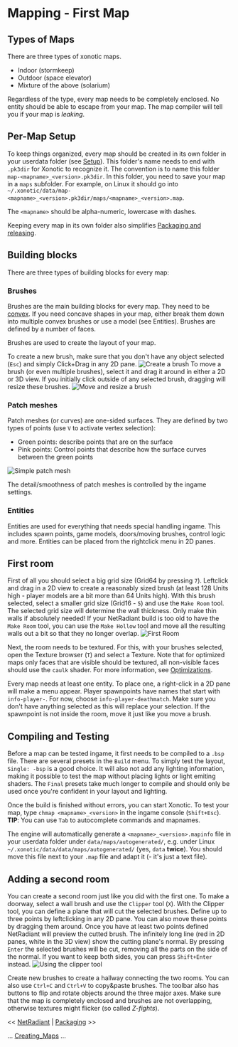 Mapping - First Map
===================

Types of Maps
-------------

There are three types of xonotic maps.

-   Indoor (stormkeep)
-   Outdoor (space elevator)
-   Mixture of the above (solarium)

Regardless of the type, every map needs to be completely enclosed. No entity should be able to escape from your map.
The map compiler will tell you if your map is *leaking*.

Per-Map Setup
-------------

To keep things organized, every map should be created in its own folder in your userdata folder (see [Setup](mapping-Setup)).
This folder's name needs to end with `.pk3dir` for Xonotic to recognize it. The convention is to name this folder `map-<mapname>_<version>.pk3dir`.
In this folder, you need to save your map in a `maps` subfolder. For example, on Linux it should go into `~/.xonotic/data/map-<mapname>_<version>.pk3dir/maps/<mapname>_<version>.map`.

The `<mapname>` should be alpha-numeric, lowercase with dashes.

Keeping every map in its own folder also simplifies [Packaging and releasing](mapping-packaging).

Building blocks
---------------

There are three types of building blocks for every map:

### Brushes
Brushes are the main building blocks for every map. They need to be [convex](https://en.wikipedia.org/wiki/Convex_polytope).
If you need concave shapes in your map, either break them down into multiple convex brushes or use a model (see Entities).
Brushes are defined by a number of faces.

Brushes are used to create the layout of your map.

To create a new brush, make sure that you don't have any object selected (`Esc`) and simply Click+Drag in any 2D pane.
![Create a brush](assets/images/radiant-create-brush.gif)
To move a brush (or even multiple brushes), select it and drag it around in either a 2D or 3D view.
If you initially click outside of any selected brush, dragging will resize these brushes.
![Move and resize a brush](assets/images/radiant-move-resize-brush.gif)

### Patch meshes
Patch meshes (or curves) are one-sided surfaces. They are defined by two types of points (use `V` to activate vertex selection):
-   Green points: describe points that are on the surface
-   Pink points: Control points that describe how the surface curves between the green points

![Simple patch mesh](assets/images/radiant-patch-example.png)

The detail/smoothness of patch meshes is controlled by the ingame settings.

### Entities
Entities are used for everything that needs special handling ingame. This includes spawn points, game models, doors/moving brushes, control logic and more.
Entities can be placed from the rightclick menu in 2D panes.

First room
----------

First of all you should select a big grid size (Grid64 by pressing `7`). Leftclick and drag in a 2D view to create a reasonably sized brush
(at least 128 Units high - player models are a bit more than 64 Units high). With this brush selected, select a smaller grid size (Grid16 - `5`)
and use the `Make Room` tool. The selected grid size will determine the wall thickness. Only make thin walls if absolutely needed! 
If your NetRadiant build is too old to have the `Make Room` tool, you can use the `Make Hollow` tool and move all the resulting walls out a bit
so that they no longer overlap.
![First Room](assets/images/radiant-first-room.png)

Next, the room needs to be textured. For this, with your brushes selected, open the Texture browser (`T`) and select a Texture.
Note that for optimized maps only faces that are visible should be textured, all non-visible faces should use the `caulk` shader.
For more information, see [Optimizations](mapping-Optimizing).

Every map needs at least one entity. To place one, a right-click in a 2D pane will make a menu appear. Player spawnpoints have names that start with `info-player-`.
For now, choose `info-player-deathmatch`. Make sure you don't have anything selected as this will replace your selection.
If the spawnpoint is not inside the room, move it just like you move a brush.

Compiling and Testing
---------------------

Before a map can be tested ingame, it first needs to be compiled to a `.bsp` file. There are several presets in the `Build` menu. To simply test the layout,
`Single: -bsp` is a good choice. It will also not add any lighting information, making it possible to test the map without placing lights or light emiting shaders.
The `Final` presets take much longer to compile and should only be used once you're confident in your layout and lighting.

Once the build is finished without errors, you can start Xonotic. To test your map, type `chmap <mapname>_<version>` in the ingame console (`Shift+Esc`).  
**TIP**: You can use `Tab` to autocomplete commands and mapnames.

The engine will automatically generate a `<mapname>_<version>.mapinfo` file in your userdata folder under `data/maps/autogenerated/`,
e.g. under Linux `~/.xonotic/data/data/maps/autogenerated/` (yes, `data` **twice**). You should move this file next to your `.map` file
and adapt it (- it's just a text file).

Adding a second room
--------------------

You can create a second room just like you did with the first one. To make a doorway, select a wall brush and use the `Clipper` tool (`X`).
With the Clipper tool, you can define a plane that will cut the selected brushes. Define up to three points by leftclicking in any 2D pane.
You can also move these points by dragging them around. Once you have at least two points defined NetRadiant will preview the cutted brush.
The infinitely long line (red in 2D panes, white in the 3D view) show the cutting plane's normal. By pressing `Enter` the selected brushes will be cut,
removing all the parts on the side of the normal. If you want to keep both sides, you can press `Shift+Enter` instead.
![Using the clipper tool](assets/images/radiant-second-room-clipper.png)

Create new brushes to create a hallway connecting the two rooms. You can also use `Ctrl+C` and `Ctrl+V` to copy&paste brushes. The toolbar also has
buttons to flip and rotate objects around the three major axes. Make sure that the map is completely enclosed and brushes are not overlapping,
otherwise textures might flicker (so called *Z-fights*).


\<\< [NetRadiant](mapping-NetRadiant) | [Packaging](mapping-packaging) \>\>

… [Creating_Maps](Creating-Maps) …

